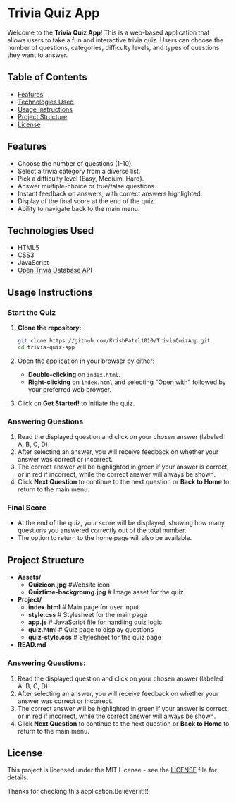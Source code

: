 # Trivia Quiz App

Welcome to the **Trivia Quiz App**! This is a web-based application that allows users to take a fun and interactive trivia quiz. Users can choose the number of questions, categories, difficulty levels, and types of questions they want to answer. 

## Table of Contents
- [Features](#features)
- [Technologies Used](#technologies-used)
- [Usage Instructions](#usage-instructions)
- [Project Structure](#project-structure)
- [License](#license)

## Features
- Choose the number of questions (1-10).
- Select a trivia category from a diverse list.
- Pick a difficulty level (Easy, Medium, Hard).
- Answer multiple-choice or true/false questions.
- Instant feedback on answers, with correct answers highlighted.
- Display of the final score at the end of the quiz.
- Ability to navigate back to the main menu.

## Technologies Used
- HTML5
- CSS3
- JavaScript
- [Open Trivia Database API](https://opentdb.com/)

## Usage Instructions

### Start the Quiz

1. **Clone the repository:**
   ```bash
   git clone https://github.com/KrishPatel1010/TriviaQuizApp.git
   cd trivia-quiz-app

2. Open the application in your browser by either:
   - **Double-clicking** on `index.html`.
   - **Right-clicking** on `index.html` and selecting "Open with" followed by your preferred web browser.

3. Click on **Get Started!** to initiate the quiz.

### Answering Questions
1. Read the displayed question and click on your chosen answer (labeled A, B, C, D).
2. After selecting an answer, you will receive feedback on whether your answer was correct or incorrect.
3. The correct answer will be highlighted in green if your answer is correct, or in red if incorrect, while the correct answer will always be shown.
4. Click **Next Question** to continue to the next question or **Back to Home** to return to the main menu.

### Final Score
- At the end of the quiz, your score will be displayed, showing how many questions you answered correctly out of the total number.
- The option to return to the home page will also be available.

## Project Structure

- **Assets/**             
  - **Quizicon.jpg** #Website icon
  - **Quiztime-backgroung.jpg**     # Image asset for the quiz
- **Project/** 
  - **index.html**          # Main page for user input
  - **style.css**           # Stylesheet for the main page
  - **app.js**              # JavaScript file for handling quiz logic
  - **quiz.html**           # Quiz page to display questions
  - **quiz-style.css**      # Stylesheet for the quiz page
- **READ.md** 

### Answering Questions:

1. Read the displayed question and click on your chosen answer (labeled A, B, C, D).
2. After selecting an answer, you will receive feedback on whether your answer was correct or incorrect.
3. The correct answer will be highlighted in green if your answer is correct, or in red if incorrect, while the correct answer will always be shown.
4. Click **Next Question** to continue to the next question or **Back to Home** to return to the main menu.

## License
This project is licensed under the MIT License - see the [LICENSE](LICENSE) file for details.

Thanks for checking this application.Believer it!!!

